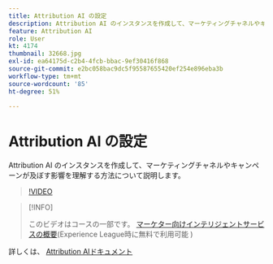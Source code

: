 ```yaml
---
title: Attribution AI の設定
description: Attribution AI のインスタンスを作成して、マーケティングチャネルやキャンペーンが及ぼす影響を理解する方法について説明します。
feature: Attribution AI
role: User
kt: 4174
thumbnail: 32668.jpg
exl-id: ea64175d-c2b4-4fcb-bbac-9ef30416f868
source-git-commit: e2bc058bac9dc5f95587655420ef254e896eba3b
workflow-type: tm+mt
source-wordcount: '85'
ht-degree: 51%

---
```


# Attribution AI の設定

Attribution AI のインスタンスを作成して、マーケティングチャネルやキャンペーンが及ぼす影響を理解する方法について説明します。

>[!VIDEO](https://video.tv.adobe.com/v/32668?quality=12&learn=on)

>[!INFO]
>
> このビデオはコースの一部です。 [マーケター向けインテリジェントサービスの概要](https://experienceleague.adobe.com/?recommended=ExperiencePlatform-U-1-2020.1.intelligentservices)(Experience League時に無料で利用可能 )

詳しくは、 [Attribution AIドキュメント](https://experienceleague.adobe.com/docs/experience-platform/intelligent-services/attribution-ai/overview.html)
